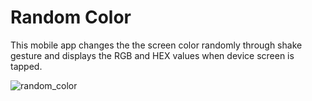 # Random Color
This mobile app changes the the screen color randomly through shake gesture and displays the RGB and HEX values when device screen is tapped.


![random_color](https://user-images.githubusercontent.com/44620966/53683772-47f7e700-3cca-11e9-9fb5-fb189b818963.png)
